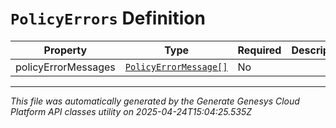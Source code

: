 # `PolicyErrors` Definition

| Property | Type | Required | Description |
|----------|------|----------|-------------|
| policyErrorMessages | [`PolicyErrorMessage[]`](policyerrormessage-definition.md) | No |  |

---

*This file was automatically generated by the Generate Genesys Cloud Platform API classes utility on 2025-04-24T15:04:25.535Z*